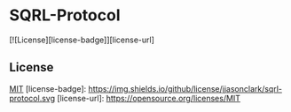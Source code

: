 # SQRL-Protocol

[![License][license-badge]][license-url]

## License

[MIT](https://github.com/jjasonclark/sqrl-protocol/LICENSE)
[license-badge]: https://img.shields.io/github/license/jjasonclark/sqrl-protocol.svg
[license-url]: https://opensource.org/licenses/MIT

